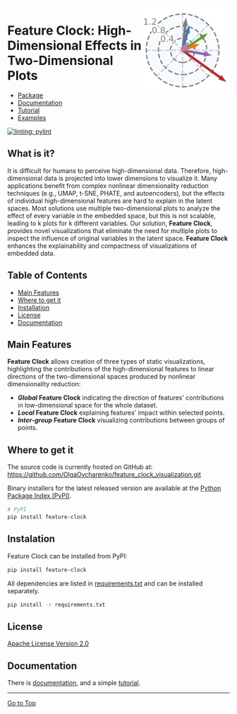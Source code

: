 <picture align="center">
  <source media="(prefers-color-scheme: dark)" srcset="https://raw.githubusercontent.com/OlgaOvcharenko/feature_clock_visualization/main/examples/pima/pima_only_clock.png">
  <img style="float: right;" alt="Feature Clock" src="https://raw.githubusercontent.com/OlgaOvcharenko/feature_clock_visualization/main/examples/pima/pima_only_clock.png" width="200" 
     height="200">
</picture>

# Feature Clock: High-Dimensional Effects in Two-Dimensional Plots

- [Package](https://pypi.org/project/feature-clock/) 
- [Documentation](tutorials/docs.md) 
- [Tutorial](tutorials/iris.md) 
- [Examples](https://github.com/OlgaOvcharenko/feature_clock_visualization/tree/main/test) 

[![linting: pylint](https://img.shields.io/badge/linting-pylint-yellowgreen)](https://github.com/pylint-dev/pylint)

## What is it?

It is difficult for humans to perceive high-dimensional data. Therefore, high-dimensional data is projected into lower dimensions to visualize it. 
Many applications benefit from complex nonlinear dimensionality reduction techniques (e.g., UMAP, t-SNE, PHATE, and autoencoders), but the effects of individual high-dimensional features are hard to explain in the latent spaces. 
Most solutions use multiple two-dimensional plots to analyze the effect of every variable in the embedded space, but this is not scalable, leading to k plots for k different variables. 
Our solution, **Feature Clock**, provides novel visualizations that eliminate the need for multiple plots to inspect the influence of original variables in the latent space. **Feature Clock** enhances the explainability and compactness of visualizations of embedded data.

## Table of Contents

- [Main Features](#main-features)
- [Where to get it](#where-to-get-it)
- [Installation](#instalation)
- [License](#license)
- [Documentation](#documentation)

## Main Features
**Feature Clock** allows creation of three types of static visualizations, highlighting the contributions of the high-dimensional features to linear directions of the two-dimensional spaces produced by nonlinear dimensionality reduction: 

- ***Global* Feature Clock** indicating the direction of features’ contributions in low-dimensional space for the whole dataset.
- ***Local* Feature Clock** explaining features’ impact within selected points.
- ***Inter-group* Feature Clock** visualizing contributions between groups of points. 

## Where to get it
The source code is currently hosted on GitHub at:
https://github.com/OlgaOvcharenko/feature_clock_visualization.git

Binary installers for the latest released version are available at the [Python
Package Index (PyPI)](https://pypi.org/project/feature-clock/).

```sh
# PyPI
pip install feature-clock
```

## Instalation
Feature Clock can be installed from PyPI:

```sh
pip install feature-clock
```

All dependencies are listed in [requirements.txt](requirements.txt) and can be installed separately.

```sh
pip install -r requirements.txt
```

## License
[Apache License Version 2.0](LICENSE)

## Documentation
There is [documentation](tutorials/docs.md), and a simple [tutorial](tutorials/iris.md).


<hr>

[Go to Top](#table-of-contents)
